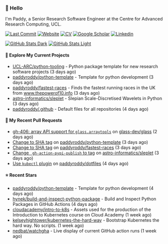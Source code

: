 ### 👋 Hello

I'm Paddy, a Senior Research Software Engineer at the Centre for Advanced
Research Computing, UCL.

[![Last Commit](https://img.shields.io/github/last-commit/paddyroddy/paddyroddy/main?label=updated)](https://github.com/paddyroddy)
[![Website](https://img.shields.io/badge/GitHub%20Pages-222?logo=githubpages&logoColor=fff&style=for-the-badge&style=flat)](https://paddyroddy.github.io)
[![CV](https://img.shields.io/badge/CV-PDF-pink.svg)](https://paddyroddy.github.io/cv)
[![Google Scholar](https://img.shields.io/badge/Google%20Scholar-4285F4?logo=googlescholar&logoColor=fff&style=for-the-badge&style=flat)](https://scholar.google.com/citations?user=OFigHUwAAAAJ)
[![Linkedin](https://img.shields.io/badge/LinkedIn-0A66C2?logo=linkedin&logoColor=fff&style=for-the-badge&style=flat)](https://www.linkedin.com/in/patrickjamesroddy)

[![GitHub Stats Dark](https://github-readme-stats-paddyroddy.vercel.app/api?username=paddyroddy&disable_animations=true&hide_border=true&hide_title=true&include_all_commits=true&rank_icon=github&show=prs_merged,reviews&show_icons=true&theme=tokyonight)](https://github.com/paddyroddy/paddyroddy#gh-dark-mode-only)
[![GitHub Stats Light](https://github-readme-stats-paddyroddy.vercel.app/api?username=paddyroddy&disable_animations=true&hide_border=true&hide_title=true&include_all_commits=true&rank_icon=github&show=prs_merged,reviews&show_icons=true&theme=default)](https://github.com/paddyroddy/paddyroddy#gh-light-mode-only)

#### 👷 Explore My Current Projects

- [UCL-ARC/python-tooling](https://github.com/UCL-ARC/python-tooling) - Python package template for new research software projects
  (3 days ago)
- [paddyroddy/python-template](https://github.com/paddyroddy/python-template) - Template for python development
  (3 days ago)
- [paddyroddy/fastest-races](https://github.com/paddyroddy/fastest-races) - Finds the fastest running races in the UK from www.thepowerof10.info
  (3 days ago)
- [astro-informatics/sleplet](https://github.com/astro-informatics/sleplet) - Slepian Scale-Discretised Wavelets in Python
  (3 days ago)
- [paddyroddy/.github](https://github.com/paddyroddy/.github) - Default files for all repositories
  (4 days ago)

#### 🔨 My Recent Pull Requests

- [gh-406: array API support for `glass.arraytools`](https://github.com/glass-dev/glass/pull/597) on [glass-dev/glass](https://github.com/glass-dev/glass)
  (2 days ago)
- [Change to SHA tag](https://github.com/paddyroddy/python-template/pull/192) on [paddyroddy/python-template](https://github.com/paddyroddy/python-template)
  (3 days ago)
- [Change to SHA tag](https://github.com/paddyroddy/fastest-races/pull/7) on [paddyroddy/fastest-races](https://github.com/paddyroddy/fastest-races)
  (3 days ago)
- [Change ` gh-action-pypi-publish` to tag](https://github.com/astro-informatics/sleplet/pull/456) on [astro-informatics/sleplet](https://github.com/astro-informatics/sleplet)
  (3 days ago)
- [Use `kubectl` plugin](https://github.com/paddyroddy/dotfiles/pull/46) on [paddyroddy/dotfiles](https://github.com/paddyroddy/dotfiles)
  (4 days ago)

#### ⭐ Recent Stars

- [paddyroddy/python-template](https://github.com/paddyroddy/python-template) - Template for python development
  (4 days ago)
- [hynek/build-and-inspect-python-package](https://github.com/hynek/build-and-inspect-python-package) - Build and Inspect Python Packages in GitHub Actions
  (4 days ago)
- [cloudacademy/intro-to-k8s](https://github.com/cloudacademy/intro-to-k8s) - Assets used for the production of the Introduction to Kubernetes course on Cloud Academy
  (1 week ago)
- [kelseyhightower/kubernetes-the-hard-way](https://github.com/kelseyhightower/kubernetes-the-hard-way) - Bootstrap Kubernetes the hard way. No scripts.
  (1 week ago)
- [nedbat/watchgha](https://github.com/nedbat/watchgha) - Live display of current GitHub action runs
  (1 week ago)

